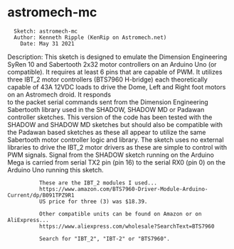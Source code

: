 # astromech-mc
      Sketch: astromech-mc
      Author: Kenneth Ripple (KenRip on Astromech.net)
        Date: May 31 2021
 Description: This sketch is designed to emulate the Dimension Engineering SyRen 10 and Sabertooth 2x32 motor
              controllers on an Arduino Uno (or compatible).  It requires at least 6 pins that are capable of 
              PWM.  It utilizes three IBT_2 motor controllers (BTS7960 H-bridge) each theoretically capable of 
              43A 12VDC loads to drive the Dome, Left and Right foot motors on an Astromech droid.  It responds  
              to the packet serial commands sent from the Dimension Engineering Sabertooth library used in the SHADOW,
              SHADOW MD or Padawan controller sketches.  This version of the code has been tested with the SHADOW
              and SHADOW MD sketches but should also be compatible with the Padawan based sketches as these all 
              appear to utilize the same Sabertooth motor controller logic and library.  The sketch uses no external 
              libraries to drive the IBT_2 motor drivers as these are simple to control with PWM signals.  Signal 
              from the SHADOW sketch running on the Arduino Mega is carried from serial TX2 pin (pin 16) to the 
              serial RX0 (pin 0) on the Arduino Uno running this sketch.

              These are the IBT_2 modules I used...
              https://www.amazon.com/BTS7960-Driver-Module-Arduino-Current/dp/B091TPZ9R1
              US price for three (3) was $18.39.

              Other compatible units can be found on Amazon or on AliExpress...
              https://www.aliexpress.com/wholesale?SearchText=BTS7960
   
              Search for "IBT_2", "IBT-2" or "BTS7960".
